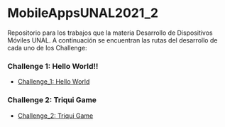 # MobileAppsUNAL2021_2
Repositorio para los trabajos que la materia Desarrollo de Dispositivos Móviles UNAL. A continuación se encuentran las rutas del desarrollo de cada uno de los Challenge: 

### Challenge 1: Hello World!!

- [Challenge_1: Hello World](https://github.com/xymox1987/MobileAppsUNAL2021_2/tree/master/MyFirstIonicP)

### Challenge 2: Triqui Game

- [Challenge_2: Triqui Game](https://github.com/xymox1987/MobileAppsUNAL2021_2/tree/master/Challenge3_triqui)
